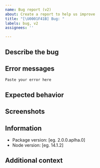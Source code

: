 ```yaml
---
name: Bug report (v2)
about: Create a report to help us improve
title: "[\U0001F41B] Bug: "
labels: bug, v2
assignees: ''

---
```


## Describe the bug
<!-- A clear and concise description of what the bug is. -->

## Error messages
<!-- Please format the appropriately -->
```shell
Paste your error here
```

## Expected behavior
<!-- A clear and concise description of what you expected to happen. -->

## Screenshots
<!-- If applicable, add screenshots to help explain your problem. -->

## Information
- Package version: [eg. 2.0.0.aplha.0]
- Node version: [eg. 14.1.2]

## Additional context
<!-- Add any other context about the problem here. -->
